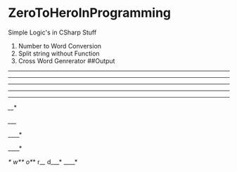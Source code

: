 # ZeroToHeroInProgramming
Simple Logic's in CSharp Stuff 

1. Number to Word Conversion
2. Split string without Function
3. Cross Word Genrerator 
  ##Output
  *****

*****

*****

*****

*****

*__**

*___*

____*

____*

____*
w_*_*
o_*_*
r_*_*
d___*
____*
